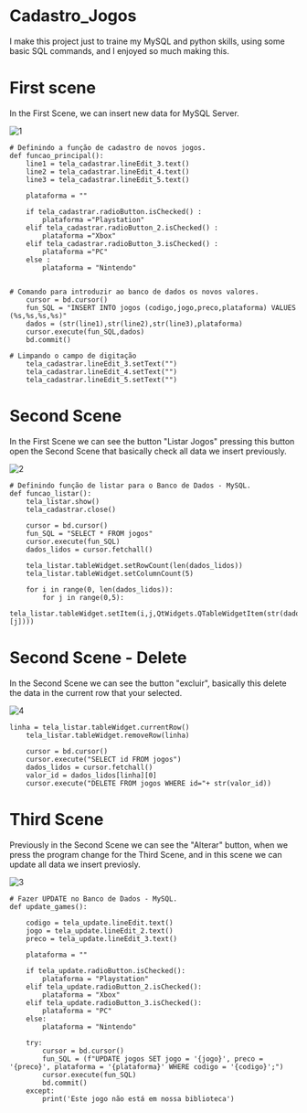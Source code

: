 # Cadastro_Jogos

I make this project just to traine my MySQL and python skills, using some basic SQL commands, and I enjoyed so much making this.


# First scene 

In the First Scene, we can insert new data for MySQL Server.

![1](https://user-images.githubusercontent.com/73801769/98025092-0812cc80-1de8-11eb-8738-9c47499aa388.png)


```
# Definindo a função de cadastro de novos jogos.
def funcao_principal():
    line1 = tela_cadastrar.lineEdit_3.text()
    line2 = tela_cadastrar.lineEdit_4.text()
    line3 = tela_cadastrar.lineEdit_5.text()

    plataforma = ""

    if tela_cadastrar.radioButton.isChecked() :
        plataforma ="Playstation"
    elif tela_cadastrar.radioButton_2.isChecked() :
        plataforma ="Xbox"
    elif tela_cadastrar.radioButton_3.isChecked() :
        plataforma ="PC"
    else :
        plataforma = "Nintendo"


# Comando para introduzir ao banco de dados os novos valores.
    cursor = bd.cursor()
    fun_SQL = "INSERT INTO jogos (codigo,jogo,preco,plataforma) VALUES (%s,%s,%s,%s)"
    dados = (str(line1),str(line2),str(line3),plataforma)
    cursor.execute(fun_SQL,dados)
    bd.commit()

# Limpando o campo de digitação
    tela_cadastrar.lineEdit_3.setText("")
    tela_cadastrar.lineEdit_4.setText("")
    tela_cadastrar.lineEdit_5.setText("")
```

# Second Scene
In the First Scene we can see the button "Listar Jogos" pressing this button open the Second Scene that basically check all data we insert previously.

![2](https://user-images.githubusercontent.com/73801769/98026761-617bfb00-1dea-11eb-9b2d-a881e009e0d7.png)

```
# Definindo função de listar para o Banco de Dados - MySQL.
def funcao_listar():
    tela_listar.show()
    tela_cadastrar.close()

    cursor = bd.cursor()
    fun_SQL = "SELECT * FROM jogos"
    cursor.execute(fun_SQL)
    dados_lidos = cursor.fetchall()

    tela_listar.tableWidget.setRowCount(len(dados_lidos))
    tela_listar.tableWidget.setColumnCount(5)

    for i in range(0, len(dados_lidos)):
        for j in range(0,5):
            tela_listar.tableWidget.setItem(i,j,QtWidgets.QTableWidgetItem(str(dados_lidos[i][j])))

```

# Second Scene - Delete
In the Second Scene we can see the button "excluir", basically this delete the data in the current row that your selected.

![4](https://user-images.githubusercontent.com/73801769/98028082-56c26580-1dec-11eb-8bd3-5948d79e8537.png)

```
linha = tela_listar.tableWidget.currentRow()
    tela_listar.tableWidget.removeRow(linha)

    cursor = bd.cursor()
    cursor.execute("SELECT id FROM jogos")
    dados_lidos = cursor.fetchall()
    valor_id = dados_lidos[linha][0]
    cursor.execute("DELETE FROM jogos WHERE id="+ str(valor_id))
```

# Third Scene
Previously in the Second Scene we can see the "Alterar" button, when we press the program change for the Third Scene, and in this scene we can update all data we insert previosly.

![3](https://user-images.githubusercontent.com/73801769/98026773-65a81880-1dea-11eb-94cc-af43b9ad22ef.png)

```
# Fazer UPDATE no Banco de Dados - MySQL.
def update_games():

    codigo = tela_update.lineEdit.text()
    jogo = tela_update.lineEdit_2.text()
    preco = tela_update.lineEdit_3.text()
    
    plataforma = ""

    if tela_update.radioButton.isChecked():
        plataforma = "Playstation"
    elif tela_update.radioButton_2.isChecked():
        plataforma = "Xbox"
    elif tela_update.radioButton_3.isChecked():
        plataforma = "PC"
    else:
        plataforma = "Nintendo"

    try:
        cursor = bd.cursor()
        fun_SQL = (f"UPDATE jogos SET jogo = '{jogo}', preco = '{preco}', plataforma = '{plataforma}' WHERE codigo = '{codigo}';")
        cursor.execute(fun_SQL)
        bd.commit()
    except:
        print('Este jogo não está em nossa biblioteca')
```
